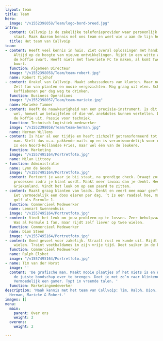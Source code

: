 ```yaml
---
layout: team
title: Team
hero:
  image: "/v1552398058/Team/logo-bord-breed.jpg"
intro:
  content: Callvoip is de zakelijke telefonieprovider waar persoonlijk contact centraal
    staat. Maak daarom kennis met ons team en weet wie u aan de lijn heeft.
  title: Het team van Callvoip
team:
- content: Heeft veel kennis in huis. Ziet overal oplossingen met handige apparatuur.
    Altijd op de hoogte van nieuwe ontwikkelingen. Rijdt in een witte auto en drinkt
    de koffie zwart. Heeft niets met favoriete FC te maken, al komt Twente uit dezelfde
    buurt.
  function: Algemeen Directeur
  image: "/v1552398058/Team/team-robert.jpg"
  name: Robert Tijdhof
- content: Orakel van Callvoip. Maakt ambassadeurs van klanten. Maar nog liever fans.
    Zelf fan van planten en mooie vergezichten. Mag graag uit eten. Schijnt een zak
    koffiebonen per dag weg te drinken.
  function: Business Operations
  image: "/v1552398057/Team/team-marieke.jpg"
  name: Marieke Timmer
- content: Heeft de nauwkeurigheid van een precisie-instrument. Is dit misschien ook
    wel, hoewel we betwijfelen of die wel anekdotes kunnen vertellen. Deelt graag
    de koffie uit. Passie voor techniek.
  function: Technisch logistiek medewerker
  image: "/v1552398058/Team/team-herman.jpg"
  name: Herman Willems
- content: Is hier al een tijdje en heeft zichzelf getransformeerd tot online marketing
    man. Stelt dus o.a. pakkende mails op en is verantwoordelijk voor de website.
    Is een Noord-Hollandse Fries, maar wel één van de leukere.
  function: Marketing
  image: "/v1557495164/Portretfoto.jpg"
  name: Milan Littooy
- function: Administratie
  name: Lynn de Goede
  image: "/v1557495164/Portretfoto.jpg"
  content: Porteert je waar je bij staat, na grondige check. Draagt zorg voor alle
    processen zodra je klant wordt. Maakt meer lawaai dan je denkt. Heeft iets met
    Griekenland. Vindt het leuk om op een paard te zitten.
- content: Maakt graag klanten van leads. Denkt en veert mee maar geeft ook advies.
    Eet vermoedelijk een doos eieren per dag. ’t Is een raadsel hoe, maar kijkt zowel
    golf als Formule 1.
  function: Commercieel Medewerker
  name: Lennart Swennenhuis
  image: "/v1557495164/Portretfoto.jpg"
- content: Vindt het leuk om jouw probleem op te lossen. Zeer behulpzaam te noemen.
    Was al Formule 1 fan, maar rijdt zelf liever op twee wielen.
  function: Commercieel Medewerker
  name: Dion Steen
  image: "/v1557495164/Portretfoto.jpg"
- content: Goed gevoel voor zakelijk. Straalt rust en kunde uit. Rijdt graag op twee
    wielen. Traint voetbaldames in zijn vrije tijd. Doet suiker in de koffie.
  function: Commercieel Medewerker
  name: Ralph Elshot
  image: "/v1557495164/Portretfoto.jpg"
- name: Tim van der Horst
  image: ''
  content: 'De grafische man. Maakt mooie plaatjes of het niets is en weet daarbij
    de juiste boodschap over te brengen. Doet ie met zo’n raar klinkend toetenbord.
    Vermoedelijk een gamer. Typt in vreemde talen. '
  function: Marketingmedewerker
description: 'Maak kennis met het team van Callvoip: Tim, Ralph, Dion, Remco, Lynn,
  Herman, Marieke & Robert.'
images: []
menu:
  main:
    parent: Over ons
    weight: 2
  overons:
    weight: 2

---
```

